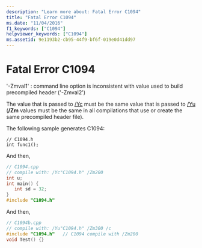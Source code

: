 ```yaml
---
description: "Learn more about: Fatal Error C1094"
title: "Fatal Error C1094"
ms.date: "11/04/2016"
f1_keywords: ["C1094"]
helpviewer_keywords: ["C1094"]
ms.assetid: 9e1193b2-cb95-44f9-bf6f-019e0d41dd97
---
```

# Fatal Error C1094

'-Zmval1' : command line option is inconsistent with value used to build precompiled header ('-Zmval2')

The value that is passed to [/Yc](../../build/reference/yc-create-precompiled-header-file.md) must be the same value that is passed to [/Yu](../../build/reference/yu-use-precompiled-header-file.md) (**/Zm** values must be the same in all compilations that use or create the same precompiled header file).

The following sample generates C1094:

```
// C1094.h
int func1();
```

And then,

```cpp
// C1094.cpp
// compile with: /Yc"C1094.h" /Zm200
int u;
int main() {
   int sd = 32;
}
#include "C1094.h"
```

And then,

```cpp
// C1094b.cpp
// compile with: /Yu"C1094.h" /Zm300 /c
#include "C1094.h"   // C1094 compile with /Zm200
void Test() {}
```
